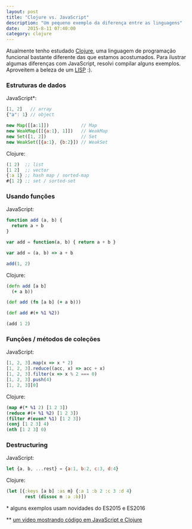 ```yaml
---
layout: post
title: "Clojure vs. JavaScript"
description: "Um pequeno exemplo da diferença entre as linguagens"
date:   2015-8-11 07:40:00
category: clojure
---
```


Atualmente tenho estudado [Clojure](http://clojure.org/), uma linguagem de programação funcional
bastante diferente das que estamos acostumados. Para ilustrar algumas diferenças
com JavaScript, resolvi compilar alguns exemplos. Aproveitem a beleza de um [LISP](https://en.wikipedia.org/wiki/Lisp_%28programming_language%29) :).

### Estruturas de dados

JavaScript*:

```js
[1, 2]   // array
{"a": 1} // object

new Map([[a:1]])            // Map
new WeakMap([[{a:1}, 1]])   // WeakMap
new Set([1, 2])             // Set
new WeakSet([{a:1}, {b:2}]) // WeakSet
```

Clojure: 

```clojure
(1 2)  ;; list
[1 2]  ;; vector
{:a 1} ;; hash map / sorted-map
#{1 2} ;; set / sorted-set
```

### Usando funções

JavaScript:

```js
function add (a, b) {
  return a + b
}

var add = function(a, b) { return a + b }

var add = (a, b) => a + b

add(1, 2)
```

Clojure:

```clojure
(defn add [a b]
  (+ a b))

(def add (fn [a b] (+ a b)))

(def add #(+ %1 %2))

(add 1 2)
```

### Funções / métodos de coleções

JavaScript:

```js
[1, 2, 3].map(x => x * 2)
[1, 2, 3].reduce((acc, x) => acc + x)
[1, 2, 3].filter(x => x % 2 === 0)
[1, 2, 3].push(4)
[1, 2, 3][0]
```

Clojure:

```clojure
(map #(* %1 2) [1 2 3])
(reduce #(+ %1 %2) [1 2 3])
(filter #(even? %1) [1 2 3])
(conj [1 2 3] 4)
(nth [1 2 3] 0)
```

### Destructuring

JavaScript:

```js
let {a, b, ...rest} = {a:1, b:2, c:3, d:4}
```

Clojure:

```clojure
(let [{:keys [a b] :as m} {:a 1 :b 2 :c 3 :d 4}
       rest (dissoc m :a :b)])
```

\* alguns exemplos usam novidades do ES2015 e ES2016

\*\* [um vídeo mostrando código em JavaScript e Clojure](https://www.youtube.com/watch?v=8UYa8PV3CXQ)
